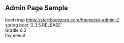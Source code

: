 ## Admin Page Sample
bootstrap
https://startbootstrap.com/theme/sb-admin-2 </br>
spring boot '2.3.5.RELEASE'</br>
Gradle 6.3</br>
thymeleaf</br>
